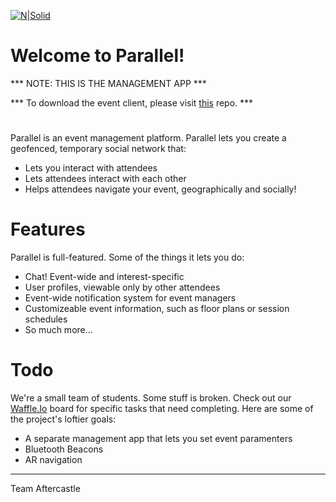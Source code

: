 [![N|Solid](http://i65.tinypic.com/k3ty0y.png)](https://www.google.com/)

# Welcome to Parallel!

*** NOTE: THIS IS THE MANAGEMENT APP ***

*** To download the event client, please visit [this] repo. ***

#

Parallel is an event management platform. Parallel lets you create a geofenced, temporary social network that:

 - Lets you interact with attendees
 - Lets attendees interact with each other
 - Helps attendees navigate your event, geographically and socially!

# Features

Parallel is full-featured. Some of the things it lets you do:

 - Chat! Event-wide and interest-specific
 - User profiles, viewable only by other attendees
 - Event-wide notification system for event managers
 - Customizeable event information, such as floor plans or session schedules
 - So much more...

# Todo

We're a small team of students. Some stuff is broken. Check out our [Waffle.Io] board for specific tasks that need completing. Here are some of the project's loftier goals:

 - A separate management app that lets you set event paramenters
 - Bluetooth Beacons
 - AR navigation
 
******
 Team Aftercastle

[this]: <https://github.com/rooksoto/Parallel>
[Waffle.Io]: <https://waffle.io/rooksoto/Parallel>
